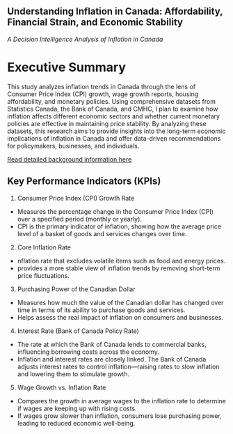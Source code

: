 ## Understanding Inflation in Canada: Affordability, Financial Strain, and Economic Stability
*A Decision Intelligence Analysis of Inflation in Canada*

# Executive Summary
This study analyzes inflation trends in Canada through the lens of Consumer Price Index (CPI) growth, wage growth reports, housing affordability, and monetary policies. Using comprehensive datasets from Statistics Canada, the Bank of Canada, and CMHC, I plan to examine how inflation affects different economic sectors and whether current monetary policies are effective in maintaining price stability. By analyzing these datasets, this research aims to provide insights into the long-term economic implications of inflation in Canada and offer data-driven recommendations for policymakers, businesses, and individuals.

[Read detailed background information here](Background.md)

## Key Performance Indicators (KPIs)
1. Consumer Price Index (CPI) Growth Rate
- Measures the percentage change in the Consumer Price Index (CPI) over a specified period (monthly or yearly).
-  CPI is the primary indicator of inflation, showing how the average price level of a basket of goods and services changes over time.
2. Core Inflation Rate
-  nflation rate that excludes volatile items such as food and energy prices.
- provides a more stable view of inflation trends by removing short-term price fluctuations.
3. Purchasing Power of the Canadian Dollar
- Measures how much the value of the Canadian dollar has changed over time in terms of its ability to purchase goods and services.
- Helps assess the real impact of inflation on consumers and businesses.
4. Interest Rate (Bank of Canada Policy Rate)
- The rate at which the Bank of Canada lends to commercial banks, influencing borrowing costs across the economy.
- Inflation and interest rates are closely linked. The Bank of Canada adjusts interest rates to control inflation—raising rates to slow inflation and lowering them to stimulate growth.
5. Wage Growth vs. Inflation Rate
- Compares the growth in average wages to the inflation rate to determine if wages are keeping up with rising costs.
- If wages grow slower than inflation, consumers lose purchasing power, leading to reduced economic well-being.
